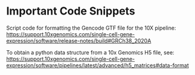 # Important Code Snippets

Script code for formatting the Gencode GTF file for the 10X pipeline:
https://support.10xgenomics.com/single-cell-gene-expression/software/release-notes/build#GRCh38_2020A

To obtain a python data structure from a 10x Genomics H5 file, see:
https://support.10xgenomics.com/single-cell-gene-expression/software/pipelines/latest/advanced/h5_matrices#data-format
